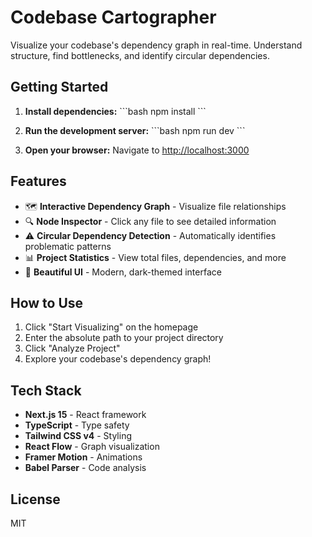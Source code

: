 # Codebase Cartographer

Visualize your codebase's dependency graph in real-time. Understand structure, find bottlenecks, and identify circular dependencies.

## Getting Started

1. **Install dependencies:**
   \`\`\`bash
   npm install
   \`\`\`

2. **Run the development server:**
   \`\`\`bash
   npm run dev
   \`\`\`

3. **Open your browser:**
   Navigate to [http://localhost:3000](http://localhost:3000)

## Features

- 🗺️ **Interactive Dependency Graph** - Visualize file relationships
- 🔍 **Node Inspector** - Click any file to see detailed information
- ⚠️ **Circular Dependency Detection** - Automatically identifies problematic patterns
- 📊 **Project Statistics** - View total files, dependencies, and more
- 🎨 **Beautiful UI** - Modern, dark-themed interface

## How to Use

1. Click "Start Visualizing" on the homepage
2. Enter the absolute path to your project directory
3. Click "Analyze Project"
4. Explore your codebase's dependency graph!

## Tech Stack

- **Next.js 15** - React framework
- **TypeScript** - Type safety
- **Tailwind CSS v4** - Styling
- **React Flow** - Graph visualization
- **Framer Motion** - Animations
- **Babel Parser** - Code analysis

## License

MIT

